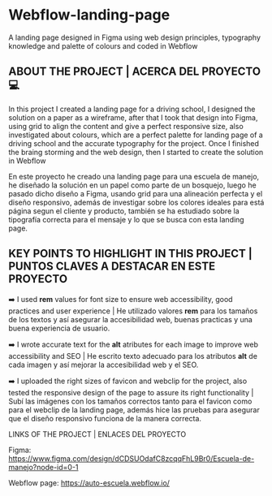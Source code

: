 # Webflow-landing-page
A landing page designed in Figma using web design principles, typography knowledge and palette of colours and coded in Webflow


## ABOUT THE PROJECT | ACERCA DEL PROYECTO 💻
In this project I created a landing page for a driving school, I designed the solution on a paper as a wireframe, after that I took that design into Figma, using grid to align the content and give a perfect responsive size, also investigated about colours, which are a perfect palette for landing page of a driving school and the accurate typography for the project.
Once I finished the braing storming and the web design, then I started to create the solution in Webflow 

En este proyecto he creado una landing page para una escuela de manejo, he diseñado la solución en un papel como parte de un bosquejo, luego he pasado dicho diseño a Figma, usando grid para una alineación perfecta y el diseño responsivo, además de investigar sobre los colores ideales para está página segun el cliente y producto, también se ha estudiado sobre la tipografía correcta para el mensaje y lo que se busca con esta landing page.


## KEY POINTS TO HIGHLIGHT IN THIS PROJECT | PUNTOS CLAVES A DESTACAR EN ESTE PROYECTO
➡️ I used **rem** values for font size to ensure web accessibility, good practices and user experience | He utilizado valores **rem** para los tamaños de los textos y así asegurar la accesibilidad web, buenas practicas y una buena experiencia de usuario.

➡️ I wrote accurate text for the **alt** atributes for each image to improve web accessibility and SEO | He escrito texto adecuado para los atributos **alt** de cada imagen y así mejorar la accesibilidad web y el SEO.

➡️ I uploaded the right sizes of favicon and webclip for the project, also tested the responsive design of the page to assure its right functionality | Subí las imágenes con los tamaños correctos tanto para el favicon como para el webclip de la landing page, además hice las pruebas para asegurar que el diseño responsivo funciona de la manera correcta.

LINKS OF THE PROJECT | ENLACES DEL PROYECTO

Figma: https://www.figma.com/design/dCDSUOdafC8zcqqFhL9Br0/Escuela-de-manejo?node-id=0-1

Webflow page: https://auto-escuela.webflow.io/
